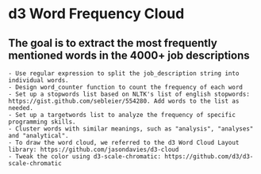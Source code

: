 # d3 Word Frequency Cloud

## The goal is to extract the most frequently mentioned words in the 4000+ job descriptions
    - Use regular expression to split the job_description string into individual words.
    - Design word_counter function to count the frequency of each word
    - Set up a stopwords list based on NLTK's list of english stopwords: https://gist.github.com/sebleier/554280. Add words to the list as needed.
    - Set up a targetwords list to analyze the frequency of specific programming skills.
    - Cluster words with similar meanings, such as "analysis", "analyses" and "analytical".
    - To draw the word cloud, we referred to the d3 Word Cloud Layout library: https://github.com/jasondavies/d3-cloud
    - Tweak the color using d3-scale-chromatic: https://github.com/d3/d3-scale-chromatic
